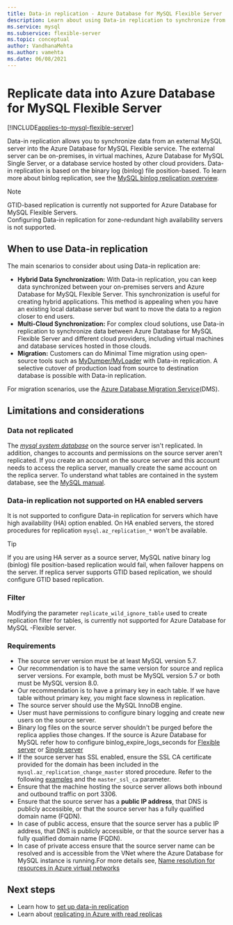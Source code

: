 ```yaml
---
title: Data-in replication - Azure Database for MySQL Flexible Server
description: Learn about using Data-in replication to synchronize from an external server into the Azure Database for MySQL Flexible service.
ms.service: mysql
ms.subservice: flexible-server
ms.topic: conceptual
author: VandhanaMehta
ms.author: vamehta
ms.date: 06/08/2021
---
```


# Replicate data into Azure Database for MySQL Flexible Server

[!INCLUDE[applies-to-mysql-flexible-server](../includes/applies-to-mysql-flexible-server.md)]

Data-in replication allows you to synchronize data from an external MySQL server into the Azure Database for MySQL Flexible service. The external server can be on-premises, in virtual machines, Azure Database for MySQL Single Server, or a database service hosted by other cloud providers. Data-in replication is based on the binary log (binlog) file position-based. To learn more about binlog replication, see the [MySQL binlog replication overview](https://dev.mysql.com/doc/refman/5.7/en/binlog-replication-configuration-overview.html).

> [!NOTE]
> GTID-based replication is currently not supported for Azure Database for MySQL Flexible Servers.<br>
> Configuring Data-in replication for zone-redundant high availability servers is not supported.

## When to use Data-in replication

The main scenarios to consider about using Data-in replication are:

- **Hybrid Data Synchronization:** With Data-in replication, you can keep data synchronized between your on-premises servers and Azure Database for MySQL Flexible Server. This synchronization is useful for creating hybrid applications. This method is appealing when you have an existing local database server but want to move the data to a region closer to end users.
- **Multi-Cloud Synchronization:** For complex cloud solutions, use Data-in replication to synchronize data between Azure Database for MySQL Flexible Server and different cloud providers, including virtual machines and database services hosted in those clouds.
- **Migration:** Customers can do Minimal Time migration using open-source tools such as [MyDumper/MyLoader](https://centminmod.com/mydumper.html) with Data-in replication. A selective cutover of production load from source to destination database is possible with Data-in replication.

For migration scenarios, use the [Azure Database Migration Service](https://azure.microsoft.com/services/database-migration/)(DMS).

## Limitations and considerations

### Data not replicated

The [*mysql system database*](https://dev.mysql.com/doc/refman/5.7/en/system-schema.html) on the source server isn't replicated. In addition, changes to accounts and permissions on the source server aren't replicated. If you create an account on the source server and this account needs to access the replica server, manually create the same account on the replica server. To understand what tables are contained in the system database, see the [MySQL manual](https://dev.mysql.com/doc/refman/5.7/en/system-schema.html).

### Data-in replication not supported on HA enabled servers
It is not supported to configure Data-in replication for servers which have high availability (HA) option enabled. On HA enabled servers, the stored procedures for replication `mysql.az_replication_*` won't be available. 
> [!Tip]
>If you are using HA server as a source server, MySQL native binary log (binlog) file position-based replication would fail, when failover happens on the server. If replica server supports GTID based replication, we should configure GTID based replication.

### Filter

Modifying the parameter `replicate_wild_ignore_table` used to create replication filter for tables, is currently not supported for Azure Database for MySQL -Flexible server.

### Requirements

- The source server version must be at least MySQL version 5.7.
- Our recommendation is to have the same version for source and replica server versions. For example, both must be MySQL version 5.7 or both must be MySQL version 8.0.
- Our recommendation is to have a primary key in each table. If we have table without primary key, you might face slowness in replication. 
- The source server should use the MySQL InnoDB engine.
- User must have permissions to configure binary logging and create new users on the source server.
- Binary log files on the source server shouldn't be purged before the replica applies those changes. If the source is Azure Database for MySQL refer how to configure binlog_expire_logs_seconds for [Flexible server](./concepts-server-parameters.md#binlog_expire_logs_seconds) or [Single server](../concepts-server-parameters.md#binlog_expire_logs_seconds)
- If the source server has SSL enabled, ensure the SSL CA certificate provided for the domain has been included in the `mysql.az_replication_change_master` stored procedure. Refer to the following [examples](./how-to-data-in-replication.md#link-source-and-replica-servers-to-start-data-in-replication) and the `master_ssl_ca` parameter.
- Ensure that the machine hosting the source server allows both inbound and outbound traffic on port 3306.
- Ensure that the source server has a **public IP address**, that DNS is publicly accessible, or that the source server has a fully qualified domain name (FQDN).
- In case of public access, ensure that the source server has a public IP address, that DNS is publicly accessible, or that the source server has a fully qualified domain name (FQDN).
- In case of private access ensure that the source server name can be resolved and is accessible from the VNet where the Azure Database for MySQL instance is running.For more details see, [Name resolution for resources in Azure virtual networks](../../virtual-network/virtual-networks-name-resolution-for-vms-and-role-instances.md)

## Next steps

- Learn how to [set up data-in replication](how-to-data-in-replication.md)
- Learn about [replicating in Azure with read replicas](concepts-read-replicas.md)
